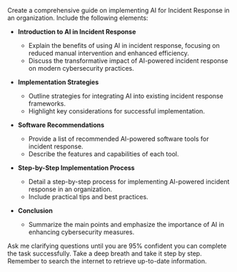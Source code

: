 Create a comprehensive guide on implementing AI for Incident Response in an organization. Include the following elements:

- **Introduction to AI in Incident Response**
  - Explain the benefits of using AI in incident response, focusing on reduced manual intervention and enhanced efficiency.
  - Discuss the transformative impact of AI-powered incident response on modern cybersecurity practices.

- **Implementation Strategies**
  - Outline strategies for integrating AI into existing incident response frameworks.
  - Highlight key considerations for successful implementation.

- **Software Recommendations**
  - Provide a list of recommended AI-powered software tools for incident response.
  - Describe the features and capabilities of each tool.

- **Step-by-Step Implementation Process**
  - Detail a step-by-step process for implementing AI-powered incident response in an organization.
  - Include practical tips and best practices.

- **Conclusion**
  - Summarize the main points and emphasize the importance of AI in enhancing cybersecurity measures.

Ask me clarifying questions until you are 95% confident you can complete the task successfully. Take a deep breath and take it step by step. Remember to search the internet to retrieve up-to-date information.
